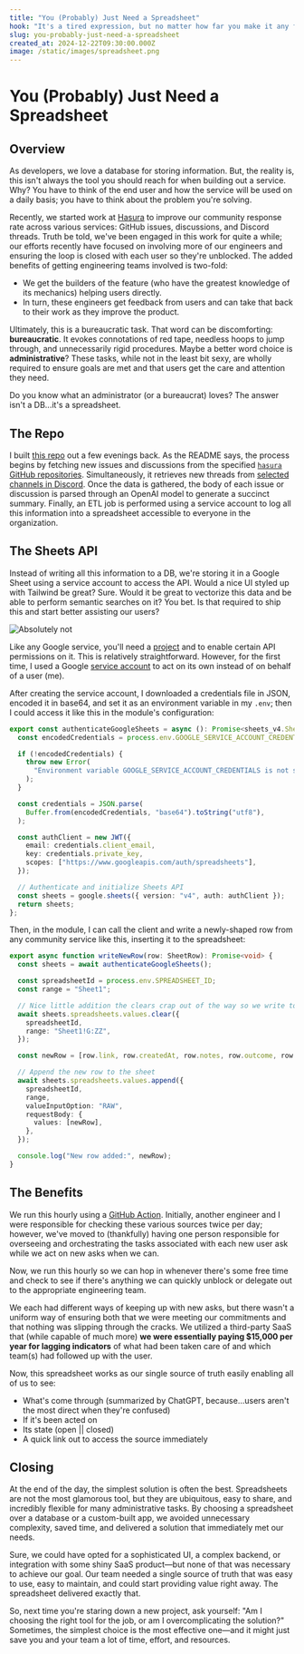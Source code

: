 ```yaml
---
title: "You (Probably) Just Need a Spreadsheet"
hook: "It's a tired expression, but no matter how far you make it any field or career, it's a simple reality: you end up spending more time in spreadsheets than anywhere else."
slug: you-probably-just-need-a-spreadsheet
created_at: 2024-12-22T09:30:00.000Z
image: /static/images/spreadsheet.png
---
```

 
# You (Probably) Just Need a Spreadsheet

## Overview

As developers, we love a database for storing information. But, the reality is, this isn't always the tool you should reach for when building out a service. Why? You have to think of the end user and how the service will be used on a daily basis; you have to think about the problem you're solving.

Recently, we started work at [Hasura](https://hasura.io) to improve our community response rate across various services: GitHub issues, discussions, and Discord threads. Truth be told, we've been engaged in this work for quite a while; our efforts recently have focused on involving more of our engineers and ensuring the loop is closed with each user so they're unblocked. The added benefits of getting engineering teams involved is two-fold:

- We get the builders of the feature (who have the greatest knowledge of its mechanics) helping users directly.
- In turn, these engineers get feedback from users and can take that back to their work as they improve the product.

Ultimately, this is a bureaucratic task. That word can be discomforting: **bureaucratic**. It evokes connotations of red tape, needless hoops to jump through, and unnecessarily rigid procedures. Maybe a better word choice is **administrative**? These tasks, while not in the least bit sexy, are wholly required to ensure goals are met and that users get the care and attention they need.

Do you know what an administrator (or a bureaucrat) loves? The answer isn't a DB...it's a spreadsheet.

## The Repo

I built [this repo](https://github.com/hasura/docs-community-tracker) out a few evenings back. As the README says, the process begins by fetching new issues and discussions from the specified [`hasura` GitHub repositories](https://github.com/hasura/docs-community-tracker/blob/main/src/constants.ts#L1-L3). Simultaneously, it retrieves new threads from [selected channels in Discord](https://github.com/hasura/docs-community-tracker/blob/main/src/constants.ts#L7-L9). Once the data is gathered, the body of each issue or discussion is parsed through an OpenAI model to generate a succinct summary. Finally, an ETL job is performed using a service account to log all this information into a spreadsheet accessible to everyone in the organization.

## The Sheets API

Instead of writing all this information to a DB, we're storing it in a Google Sheet using a service account to access the API. Would a nice UI styled up with Tailwind be great? Sure. Would it be great to vectorize this data and be able to perform semantic searches on it? You bet. Is that required to ship this and start better assisting our users?

![Absolutely not](https://i.giphy.com/M8x6Lk2QFmTu0.webp)

Like any Google service, you'll need a [project](https://cloud.google.com/storage/docs/projects) and to enable certain API permissions on it. This is relatively straightforward. However, for the first time, I used a Google [service account](https://cloud.google.com/iam/docs/service-account-overview) to act on its own instead of on behalf of a user (me).

After creating the service account, I downloaded a credentials file in JSON, encoded it in base64, and set it as an environment variable in my `.env`; then I could access it like this in the module's configuration:

```ts
export const authenticateGoogleSheets = async (): Promise<sheets_v4.Sheets> => {
  const encodedCredentials = process.env.GOOGLE_SERVICE_ACCOUNT_CREDENTIALS;

  if (!encodedCredentials) {
    throw new Error(
      "Environment variable GOOGLE_SERVICE_ACCOUNT_CREDENTIALS is not set",
    );
  }

  const credentials = JSON.parse(
    Buffer.from(encodedCredentials, "base64").toString("utf8"),
  );

  const authClient = new JWT({
    email: credentials.client_email,
    key: credentials.private_key,
    scopes: ["https://www.googleapis.com/auth/spreadsheets"],
  });

  // Authenticate and initialize Sheets API
  const sheets = google.sheets({ version: "v4", auth: authClient });
  return sheets;
};
```

Then, in the module, I can call the client and write a newly-shaped row from any community service like this, inserting it to the spreadsheet:

```ts
export async function writeNewRow(row: SheetRow): Promise<void> {
  const sheets = await authenticateGoogleSheets();

  const spreadsheetId = process.env.SPREADSHEET_ID;
  const range = "Sheet1";

  // Nice little addition the clears crap out of the way so we write to the correct row(s)
  await sheets.spreadsheets.values.clear({
    spreadsheetId,
    range: "Sheet1!G:ZZ",
  });

  const newRow = [row.link, row.createdAt, row.notes, row.outcome, row.status];

  // Append the new row to the sheet
  await sheets.spreadsheets.values.append({
    spreadsheetId,
    range,
    valueInputOption: "RAW",
    requestBody: {
      values: [newRow],
    },
  });

  console.log("New row added:", newRow);
}
```

## The Benefits

We run this hourly using a [GitHub Action](https://github.com/hasura/docs-community-tracker/blob/main/.github/workflows/check-for-updates.yml). Initially, another engineer and I were responsible for checking these various sources twice per day; however, we've moved to (thankfully) having one person responsible for overseeing and orchestrating the tasks associated with each new user ask while we act on new asks when we can. 

Now, we run this hourly so we can hop in whenever there's some free time and check to see if there's anything we can quickly unblock or delegate out to the appropriate engineering team.

We each had different ways of keeping up with new asks, but there wasn't a uniform way of ensuring both that we were meeting our commitments and that nothing was slipping through the cracks. We utilized a third-party SaaS that (while capable of much more) **we were essentially paying $15,000 per year for lagging indicators** of what had been taken care of and which team(s) had followed up with the user.

Now, this spreadsheet works as our single source of truth easily enabling all of us to see:

- What's come through (summarized by ChatGPT, because...users aren't the most direct when they're confused)
- If it's been acted on
- Its state (open || closed)
- A quick link out to access the source immediately

## Closing

At the end of the day, the simplest solution is often the best. Spreadsheets are not the most glamorous tool, but they are ubiquitous, easy to share, and incredibly flexible for many administrative tasks. By choosing a spreadsheet over a database or a custom-built app, we avoided unnecessary complexity, saved time, and delivered a solution that immediately met our needs. 

Sure, we could have opted for a sophisticated UI, a complex backend, or integration with some shiny SaaS product—but none of that was necessary to achieve our goal. Our team needed a single source of truth that was easy to use, easy to maintain, and could start providing value right away. The spreadsheet delivered exactly that.

So, next time you're staring down a new project, ask yourself: "Am I choosing the right tool for the job, or am I overcomplicating the solution?" Sometimes, the simplest choice is the most effective one—and it might just save you and your team a lot of time, effort, and resources.
